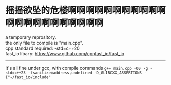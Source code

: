 # 摇摇欲坠的危楼啊啊啊啊啊啊啊啊啊啊啊啊啊啊啊啊啊啊啊啊啊啊

a temporary reprository.  
the only file to compile is "main.cpp".  
cpp standard required: -std=c++20  
fast_io libary: https://www.github.com/cppfast_io/fast_io  

------------------

It's all fine under gcc, with compile commands ```g++ main.cpp -O0 -g -std=c++23 -fsanitize=address,undefined -D_GLIBCXX_ASSERTIONS -I"~/fast_io/include"```
